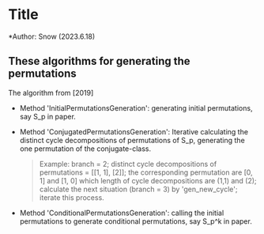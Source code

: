 # Title

*Author: Snow (2023.6.18) 

## These algorithms for generating the permutations

The algorithm from [2019]

* Method 'InitialPermutationsGeneration': generating initial permutations, say S_p in paper.

* Method 'ConjugatedPermutationsGeneration': Iterative calculating the distinct cycle decompositions of
  permutations of S_p, generating the one permutation of the conjugate-class.

  > Example:
  > branch = 2;
  > distinct cycle decompositions of permutations = [[1, 1], [2]];
  > the corresponding permutation are [0, 1] and [1, 0] which length of cycle decompositions are (1,1) and (2);
  > calculate the next situation (branch = 3) by 'gen_new_cycle';
  > iterate this process.
* Method 'ConditionalPermutationsGeneration': calling the initial permutations to generate conditional permutations, say S_p^k in paper.
